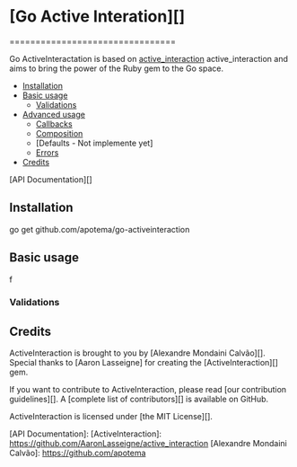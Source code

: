  # [Go Active Interation][]
================================

Go ActiveInteractation is based on [active_interaction](https://github.com/AaronLasseigne/) active_interaction and aims to bring the power of the Ruby gem to the Go space.


- [Installation](#installation)
- [Basic usage](#basic-usage)
  - [Validations](#validations)
- [Advanced usage](#advanced-usage)
  - [Callbacks](#callbacks)
  - [Composition](#composition)
  - [Defaults - Not implemente yet]
  - [Errors](#errors)
- [Credits](#credits)


[API Documentation][]


## Installation

  go get github.com/apotema/go-activeinteraction

## Basic usage
f


### Validations



## Credits

ActiveInteraction is brought to you by [Alexandre Mondaini Calvão][].
Special thanks to [Aaron Lasseigne] for creating the [ActiveInteraction][] gem.


If you want to contribute to ActiveInteraction, please read
[our contribution guidelines][]. A [complete list of contributors][] is
available on GitHub.

ActiveInteraction is licensed under [the MIT License][].

[Validator]: https://github.com/go-playground/validator
[API Documentation]:
[ActiveInteraction]: https://github.com/AaronLasseigne/active_interaction
[Alexandre Mondaini Calvão]: https://github.com/apotema
